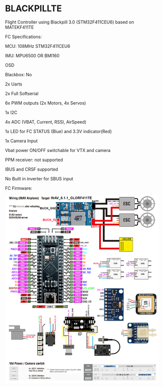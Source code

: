 # BLACKPILLTE
Flight Controller using Blackpill 3.0 (STM32F411CEU6) based on MATEKF411TE


FC Specifications:

MCU: 108MHz STM32F411CEU6

IMU: MPU6500 OR BMI160

OSD

Blackbox: No

2x Uarts

2x Full Softserial

6x PWM outputs (2x Motors, 4x Servos)

1x I2C

4x ADC (VBAT, Current, RSSI, AirSpeed)

1x LED for FC STATUS (Blue) and 3.3V indicator(Red)

1x Camera Input

Vbat power ON/OFF switchable for VTX and camera

PPM receiver: not supported

IBUS and CRSF supported

No Built in inverter for SBUS input


FC Firmware:

![My Remote Image](https://github.com/ShanGlor/BLACKPILLTE/blob/main/GLORF411-WTE_Wiring1.png?dl=0)
